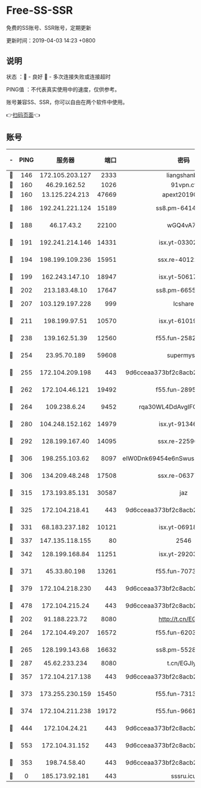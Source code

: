 # Free-SS-SSR

免费的SS账号、SSR账号，定期更新

更新时间：2019-04-03 14:23 +0800

## 说明

状态     ：🙂 - 良好 🙁 - 多次连接失败或连接超时

PING值   ：不代表真实使用中的速度，仅供参考。

账号兼容SS、SSR，你可以自由在两个软件中使用。

👉[扫码页面](https://liesauer.github.io/Free-SS-SSR/)👈

## 账号

|-|PING|服务器|端口|密码|加密方式|区域|
|:----:|:----:|:-----:|-----:|:----:|:----:|:----:|
|🙂|146|172.105.203.127|2333|liangshanbo|chacha20|JP|
|🙂|160|46.29.162.52|1026|91vpn.cf|rc4-md5|RU|
|🙂|160|13.125.224.213|47669|apext2019001|chacha20|KR|
|🙂|186|192.241.221.124|15189|ss8.pm-64148140|aes-256-cfb|US|
|🙂|188|46.17.43.2|22100|wGQ4vA7D|aes-256-gcm|RU|
|🙂|191|192.241.214.146|14331|isx.yt-03302114|aes-256-cfb|US|
|🙂|194|198.199.109.236|15951|ssx.re-40122828|aes-256-cfb|US|
|🙂|199|162.243.147.10|18947|isx.yt-50617659|aes-256-cfb|US|
|🙂|202|213.183.48.10|17647|ss8.pm-66557674|rc4-md5|RU|
|🙂|207|103.129.197.228|999|lcshare|aes-256-cfb|US|
|🙂|211|198.199.97.51|10570|isx.yt-61019132|aes-256-cfb|US|
|🙂|238|139.162.51.39|12560|f55.fun-25829930|aes-256-cfb|SG|
|🙂|254|23.95.70.189|59608|supermyssr|chacha20-ietf|US|
|🙂|255|172.104.209.198|443|9d6cceaa373bf2c8acb22e60b6a58be6|aes-256-cfb|US|
|🙂|262|172.104.46.121|19492|f55.fun-28953423|aes-256-cfb|SG|
|🙂|264|109.238.6.24|9452|rqa30WL4DdAvgIFG6Fs3znzTa|aes-256-cfb|FR|
|🙂|280|104.248.152.162|14979|isx.yt-91346300|aes-256-cfb|SG|
|🙂|292|128.199.167.40|14095|ssx.re-22596370|aes-256-cfb|SG|
|🙂|306|198.255.103.62|8097|eIW0Dnk69454e6nSwuspv9DmS201tQ0D|aes-256-cfb|US|
|🙂|306|134.209.48.248|17508|ssx.re-06377061|aes-256-cfb|US|
|🙂|315|173.193.85.131|30587|jaz|aes-256-cfb|US|
|🙂|325|172.104.218.41|443|9d6cceaa373bf2c8acb22e60b6a58be6|aes-256-cfb|US|
|🙂|331|68.183.237.182|10121|isx.yt-06918011|aes-256-cfb|SG|
|🙂|337|147.135.118.155|80|2546|chacha20|US|
|🙂|342|128.199.168.84|11251|isx.yt-29203965|aes-256-cfb|SG|
|🙂|371|45.33.80.198|13261|f55.fun-70732084|aes-256-cfb|US|
|🙂|379|172.104.218.230|443|9d6cceaa373bf2c8acb22e60b6a58be6|aes-256-cfb|US|
|🙂|478|172.104.215.24|443|9d6cceaa373bf2c8acb22e60b6a58be6|aes-256-cfb|US|
|🙂|202|91.188.223.72|8080|http://t.cn/EGJIyrl|rc4-md5|RU|
|🙂|264|172.104.49.207|16572|f55.fun-62039376|aes-256-cfb|SG|
|🙂|265|128.199.143.68|16632|ss8.pm-55286223|aes-256-cfb|SG|
|🙂|287|45.62.233.234|8080|t.cn/EGJIyrl|rc4-md5|CA|
|🙂|357|172.104.217.138|443|9d6cceaa373bf2c8acb22e60b6a58be6|aes-256-cfb|US|
|🙂|373|173.255.230.159|15450|f55.fun-73133420|aes-256-cfb|US|
|🙂|374|172.104.211.238|19172|f55.fun-96617780|aes-256-cfb|US|
|🙂|444|172.104.24.21|443|9d6cceaa373bf2c8acb22e60b6a58be6|aes-256-cfb|US|
|🙂|553|172.104.31.152|443|9d6cceaa373bf2c8acb22e60b6a58be6|aes-256-cfb|US|
|🙁|353|198.74.58.40|443|9d6cceaa373bf2c8acb22e60b6a58be6|aes-256-cfb|US|
|🙁|0|185.173.92.181|443|sssru.icu|rc4-md5|RU|
